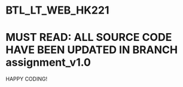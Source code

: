 # BTL_LT_WEB_HK221

MUST READ: ALL SOURCE CODE HAVE BEEN UPDATED IN BRANCH assignment_v1.0
========

HAPPY CODING!
